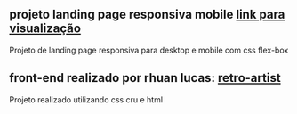 
## projeto landing page responsiva mobile [link para visualização](https://ubi-landingpage-agro.vercel.app)

Projeto de landing page responsiva para desktop e mobile com css flex-box

## front-end realizado por rhuan lucas: [retro-artist](https://github.com/Retro-Artist)

Projeto realizado utilizando css cru e html
